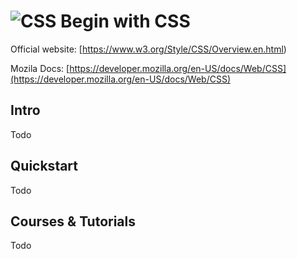 # ![CSS](https://rawgit.com/asankasri/begin-with-it-alpha/master/icons/css_128x128.png "CSS") Begin with CSS

Official website: [https://www.w3.org/Style/CSS/Overview.en.html)

Mozila Docs: [https://developer.mozilla.org/en-US/docs/Web/CSS](https://developer.mozilla.org/en-US/docs/Web/CSS)

## Intro

Todo

## Quickstart

Todo

## Courses & Tutorials

Todo
